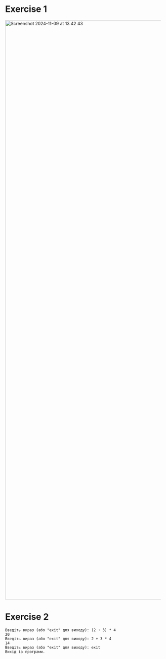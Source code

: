 # Exercise 1
<img width="1869" alt="Screenshot 2024-11-09 at 13 42 43" src="https://github.com/user-attachments/assets/47583ee7-8b15-4c19-8993-2af9aa5ebe14">

# Exercise 2

```
Введіть вираз (або "exit" для виходу): (2 + 3) * 4
20
Введіть вираз (або "exit" для виходу): 2 + 3 * 4
14
Введіть вираз (або "exit" для виходу): exit
Вихід із програми.
```
